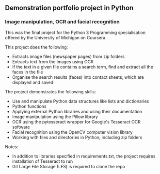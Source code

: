 ## Demonstration portfolio project in Python
### Image manipulation, OCR and facial recognition
This was the final project for the Python 3 Programming specialisation offered by the University of Michigan on Coursera.  
  
This project does the following:
* Extracts image files (newspaper pages) from zip folders
* Extracts text from the images using OCR
* If the text in a given file contains a search term, find and extract all the faces in the file
* Organise the search results (faces) into contact sheets, which are displayed and saved  
  
The project demonstrates the following skills:
* Use and manipulate Python data structures like lists and dictionaries
* Python functions
* Applying external Python libraries and using their documentation
* Image manipulation using the Pillow library
* OCR using the pytesseract wrapper for Google's Tesseract OCR software
* Facial recognition using the OpenCV computer vision library
* Working with files and directories in Python, including zip folders  
  
Notes:
* In addition to libraries specified in requirements.txt, the project requires installation of Tesseract to run
* Git Large File Storage (LFS) is required to clone the repo
